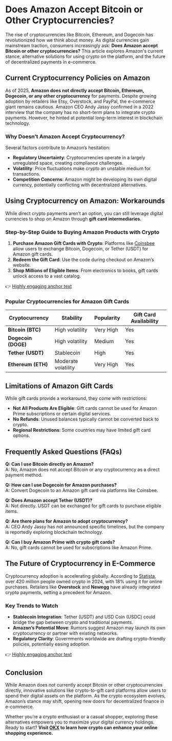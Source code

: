 # Does Amazon Accept Bitcoin or Other Cryptocurrencies?  

The rise of cryptocurrencies like Bitcoin, Ethereum, and Dogecoin has revolutionized how we think about money. As digital currencies gain mainstream traction, consumers increasingly ask: **Does Amazon accept Bitcoin or other cryptocurrencies?** This article explores Amazon's current stance, alternative solutions for using crypto on the platform, and the future of decentralized payments in e-commerce.  

## Current Cryptocurrency Policies on Amazon  

As of 2025, **Amazon does not directly accept Bitcoin, Ethereum, Dogecoin, or any other cryptocurrency** for payments. Despite growing adoption by retailers like Etsy, Overstock, and PayPal, the e-commerce giant remains cautious. Amazon CEO Andy Jassy confirmed in a 2022 interview that the company has no short-term plans to integrate crypto payments. However, he hinted at potential long-term interest in blockchain technology.  

### Why Doesn’t Amazon Accept Cryptocurrency?  
Several factors contribute to Amazon’s hesitation:  
- **Regulatory Uncertainty**: Cryptocurrencies operate in a largely unregulated space, creating compliance challenges.  
- **Volatility**: Price fluctuations make crypto an unstable medium for transactions.  
- **Competition Concerns**: Amazon might be developing its own digital currency, potentially conflicting with decentralized alternatives.  

## Using Cryptocurrency on Amazon: Workarounds  

While direct crypto payments aren’t an option, you can still leverage digital currencies to shop on Amazon through **gift card intermediaries**.  

### Step-by-Step Guide to Buying Amazon Products with Crypto  
1. **Purchase Amazon Gift Cards with Crypto**: Platforms like [Coinsbee](https://www.coinsbee.com/en/Amazon-bitcoin) allow users to exchange Bitcoin, Dogecoin, or Tether (USDT) for Amazon gift cards.  
2. **Redeem the Gift Card**: Use the code during checkout on Amazon’s website.  
3. **Shop Millions of Eligible Items**: From electronics to books, gift cards unlock access to a vast catalog.  

👉 [Highly engaging anchor text](https://bit.ly/okx-bonus)  

### Popular Cryptocurrencies for Amazon Gift Cards  
| Cryptocurrency | Stability | Popularity | Gift Card Availability |  
|----------------|-----------|------------|-------------------------|  
| **Bitcoin (BTC)** | High volatility | Very High | Yes |  
| **Dogecoin (DOGE)** | High volatility | Medium | Yes |  
| **Tether (USDT)** | Stablecoin | High | Yes |  
| **Ethereum (ETH)** | Moderate volatility | Very High | Yes |  

## Limitations of Amazon Gift Cards  

While gift cards provide a workaround, they come with restrictions:  
- **Not All Products Are Eligible**: Gift cards cannot be used for Amazon Prime subscriptions or certain digital services.  
- **No Refunds**: Unused balances typically cannot be converted back to crypto.  
- **Regional Restrictions**: Some countries may have limited gift card options.  

## Frequently Asked Questions (FAQs)  

**Q: Can I use Bitcoin directly on Amazon?**  
A: No, Amazon does not accept Bitcoin or any cryptocurrency as a direct payment method.  

**Q: How can I use Dogecoin for Amazon purchases?**  
A: Convert Dogecoin to an Amazon gift card via platforms like Coinsbee.  

**Q: Does Amazon accept Tether (USDT)?**  
A: Not directly. USDT can be exchanged for gift cards to purchase eligible items.  

**Q: Are there plans for Amazon to adopt cryptocurrency?**  
A: CEO Andy Jassy has not announced specific timelines, but the company is reportedly exploring blockchain technology.  

**Q: Can I buy Amazon Prime with crypto gift cards?**  
A: No, gift cards cannot be used for subscriptions like Amazon Prime.  

## The Future of Cryptocurrency in E-Commerce  

Cryptocurrency adoption is accelerating globally. According to [Statista](https://www.statista.com), over 420 million people owned crypto in 2024, with 18% using it for online purchases. Retailers like **Overstock** and **Newegg** have already integrated crypto payments, setting a precedent for Amazon.  

### Key Trends to Watch  
- **Stablecoin Integration**: Tether (USDT) and USD Coin (USDC) could bridge the gap between crypto and traditional payments.  
- **Amazon’s Potential Move**: Rumors suggest Amazon may launch its own cryptocurrency or partner with existing networks.  
- **Regulatory Clarity**: Governments worldwide are drafting crypto-friendly policies, potentially easing adoption.  

👉 [Highly engaging anchor text](https://bit.ly/okx-bonus)  

## Conclusion  

While Amazon does not currently accept Bitcoin or other cryptocurrencies directly, innovative solutions like crypto-to-gift card platforms allow users to spend their digital assets on the platform. As the crypto ecosystem evolves, Amazon’s stance may shift, opening new doors for decentralized finance in e-commerce.  

Whether you’re a crypto enthusiast or a casual shopper, exploring these alternatives empowers you to maximize your digital currency holdings. Ready to start? **Visit [OKX](https://bit.ly/okx-bonus) to learn how crypto can enhance your online shopping experience.**